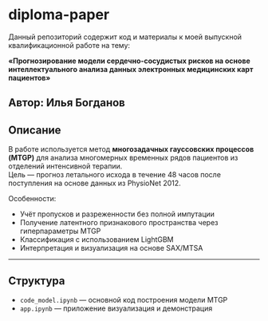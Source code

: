 # diploma-paper

Данный репозиторий содержит код и материалы к моей выпускной квалификационной работе на тему:

**«Прогнозирование модели сердечно-сосудистых рисков на основе интеллектуального анализа данных электронных медицинских карт пациентов»**

Автор: Илья Богданов  
---

## Описание

В работе используется метод **многозадачных гауссовских процессов (MTGP)** для анализа многомерных временных рядов пациентов из отделений интенсивной терапии.  
Цель — прогноз летального исхода в течение 48 часов после поступления на основе данных из PhysioNet 2012.

Особенности:
- Учёт пропусков и разреженности без полной импутации
- Получение латентного признакового пространства через гиперпараметры MTGP
- Классификация с использованием LightGBM
- Интерпретация и визуализация на основе SAX/MTSA

---

## Структура

- `code_model.ipynb` — основной код построения модели MTGP
- `app.ipynb` — приложение визуализация и демонстрация
